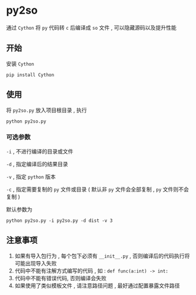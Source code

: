 # py2so

通过 `Cython` 将 `py` 代码转 `c` 后编译成 `so` 文件 , 可以隐藏源码以及提升性能

## 开始

安装 `Cython`

```shell
pip install Cython
```

## 使用

将 `py2so.py` 放入项目根目录 , 执行

```shell
python py2so.py
```

### 可选参数

`-i` , 不进行编译的目录或文件

`-d` , 指定编译后的结果目录

`-v` , 指定 `python` 版本

`-c` , 指定需要复制的 `py` 文件或目录 ( 默认非 `py` 文件会全部复制 , `py` 文件则不会复制  )

默认参数为

```shell
python py2so.py -i py2so.py -d dist -v 3
```

## 注意事项

1. 如果有导入包行为 , 每个包下必须有 `__init__.py` , 否则编译后的代码执行将可能出现导入失败
2. 代码中不能有注解方式编写的代码 , 如 : `def func(a:int) -> int:` 
3. 代码中不能有错误代码, 否则编译会失败
4. 如果使用了类似模板文件 , 请注意路径问题 , 最好通过配置暴露文件路径


